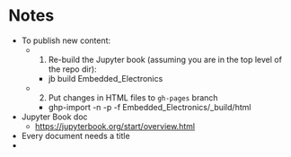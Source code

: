 # Notes
- To publish new content:
  - 1. Re-build the Jupyter book (assuming you are in the top level of the repo dir):
    - jb build Embedded_Electronics
  - 2. Put changes in HTML files to `gh-pages` branch
    - ghp-import -n -p -f Embedded_Electronics/_build/html
- Jupyter Book doc
  - https://jupyterbook.org/start/overview.html
- Every document needs a title
- 